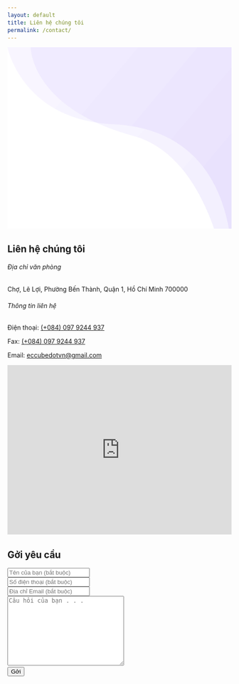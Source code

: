 ```yaml
---
layout: default
title: Liên hệ chúng tôi
permalink: /contact/
---
```


<section class="breadcrumb_area">
    <img class="breadcrumb_shap" src="/assets/img/banner_bg.png" alt="">
    <div class="container">
        <div class="breadcrumb_content text-center">
            <h1 class="f_p f_700 f_size_50 w_color l_height50 mb_20">Liên hệ chúng tôi</h1>
        </div>
    </div>
</section>

<section class="contact_info_area sec_pad">
    <div class="container">
        <div class="row">
            <div class="col-lg-3 pr-0">
                <div class="contact_info_item">
                    <h6 class="f_p f_size_20 t_color3 f_500 mb_20">Địa chỉ văn phòng</h6>
                    <p class="f_300 f_size_15">Chợ, Lê Lợi, Phường Bến Thành, Quận 1, Hồ Chí Minh 700000</p>
                </div>
                <div class="contact_info_item">
                    <h6 class="f_p f_size_20 t_color3 f_500 mb_20">Thông tin liên hệ</h6>
                    <p class="f_300 f_size_15"><span class="f_400 t_color3">Điện thoại:</span> <a href="tel:0979244937">(+084) 097 9244 937</a></p>
                    <p class="f_300 f_size_15"><span class="f_400 t_color3">Fax:</span> <a href="tel:0979244937">(+084) 097 9244 937</a></p>
                    <p class="f_300 f_size_15"><span class="f_400 t_color3">Email:</span> <a href="mailto:eccubedotvn@gmail.com">eccubedotvn@gmail.com</a></p>
                </div>
            </div>
            <div class="col-lg-8 offset-lg-1">
                <div class="mapbox">
                    <iframe width="100%" height="380" id="gmap_canvas" src="https://maps.google.com/maps?q=ben%20thanh%20market&t=&z=15&ie=UTF8&iwloc=&output=embed" frameborder="0" scrolling="no" marginheight="0" marginwidth="0"></iframe>
                </div>
            </div>
        </div>
        <div class="contact_form">
            <script type="text/javascript">var submitted=false;</script>
            <iframe name="hidden_iframe" id="hidden_iframe" style="display:none;" 
            onload="if(submitted) {window.location='/';}"></iframe>
            <h2 class="f_p f_size_22 t_color3 f_600 l_height28 mt_100 mb_40">Gởi yêu cầu</h2>
            <form action="https://docs.google.com/forms/u/2/d/e/1FAIpQLSfO7B6Ss9QeFOYJmdCaPbXdk6twobHu9pwg5goKBHZP_WoVHg/formResponse" class="contact_form_box" method="post" id="contactForm" target="hidden_iframe" onsubmit="submitted=true;">
                <div class="row">
                    <div class="col-lg-6">
                        <div class="form-group text_box">
                            <input required type="text" id="name" name="entry.2005620554" placeholder="Tên của bạn (bắt buộc)">
                        </div>
                    </div>
                    <div class="col-lg-6">
                        <div class="form-group text_box">
                            <input required type="text" id="phone" name="entry.1166974658" placeholder="Số điện thoại (bắt buộc)">
                        </div>
                    </div>
                    <div class="col-lg-12">
                        <div class="form-group text_box">
                            <input required type="text" name="entry.1045781291" id="email" placeholder="Địa chỉ Email (bắt buộc)">
                        </div>
                    </div>
                    <div class="col-lg-12">
                        <div class="form-group text_box">
                            <textarea required name="entry.839337160" id="message" cols="30" rows="10" placeholder="Câu hỏi của bạn . . ."></textarea>
                        </div>
                    </div>
                </div>
                <button type="submit" class="btn_three">Gởi</button>
            </form>
        </div>
    </div>
</section>